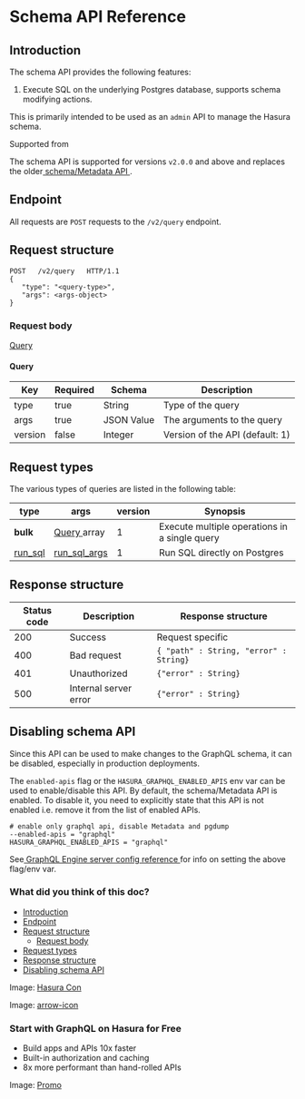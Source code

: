 # Schema API Reference

## Introduction​

The schema API provides the following features:

1. Execute SQL on the underlying Postgres database, supports schema
modifying actions.


This is primarily intended to be used as an `admin` API to manage the
Hasura schema.

Supported from

The schema API is supported for versions `v2.0.0` and above and replaces
the older[ schema/Metadata API ](https://hasura.io/docs/latest/api-reference/schema-metadata-api/index/).

## Endpoint​

All requests are `POST` requests to the `/v2/query` endpoint.

## Request structure​

```
POST   /v2/query   HTTP/1.1
{
   "type": "<query-type>",
   "args": <args-object>
}
```

### Request body​

[ Query ](https://hasura.io/docs/latest/api-reference/schema-api/index/#schema-query)

#### Query​

| Key | Required | Schema | Description |
|---|---|---|---|
| type | true | String | Type of the query |
| args | true | JSON Value | The arguments to the query |
| version | false | Integer | Version of the API (default: 1) |


## Request types​

The various types of queries are listed in the following table:

| type | args | version | Synopsis |
|---|---|---|---|
|  **bulk**  | [ Query ](https://hasura.io/docs/latest/api-reference/schema-api/index/#schema-query)array | 1 | Execute multiple operations in a single query |
| [ run_sql ](https://hasura.io/docs/latest/api-reference/schema-api/run-sql/#schema-run-sql) | [ run_sql_args ](https://hasura.io/docs/latest/api-reference/schema-api/run-sql/#schema-run-sql-syntax) | 1 | Run SQL directly on Postgres |


## Response structure​

| Status code | Description | Response structure |
|---|---|---|
| 200 | Success | Request specific |
| 400 | Bad request |  `{ "path" : String, "error" : String}`  |
| 401 | Unauthorized |  `{"error" : String}`  |
| 500 | Internal server error |  `{"error" : String}`  |


## Disabling schema API​

Since this API can be used to make changes to the GraphQL schema, it can
be disabled, especially in production deployments.

The `enabled-apis` flag or the `HASURA_GRAPHQL_ENABLED_APIS` env var can
be used to enable/disable this API. By default, the schema/Metadata API
is enabled. To disable it, you need to explicitly state that this API is
not enabled i.e. remove it from the list of enabled APIs.

```
# enable only graphql api, disable Metadata and pgdump
--enabled-apis = "graphql"
HASURA_GRAPHQL_ENABLED_APIS = "graphql"
```

See[ GraphQL Engine server config reference ](https://hasura.io/docs/latest/deployment/graphql-engine-flags/reference/)for info on setting the above flag/env var.

### What did you think of this doc?

- [ Introduction ](https://hasura.io/docs/latest/api-reference/schema-api/index/#introduction)
- [ Endpoint ](https://hasura.io/docs/latest/api-reference/schema-api/index/#endpoint)
- [ Request structure ](https://hasura.io/docs/latest/api-reference/schema-api/index/#request-structure)
    - [ Request body ](https://hasura.io/docs/latest/api-reference/schema-api/index/#request-body)
- [ Request types ](https://hasura.io/docs/latest/api-reference/schema-api/index/#request-types)
- [ Response structure ](https://hasura.io/docs/latest/api-reference/schema-api/index/#response-structure)
- [ Disabling schema API ](https://hasura.io/docs/latest/api-reference/schema-api/index/#disabling-schema-api)


Image: [ Hasura Con ](https://res.cloudinary.com/dh8fp23nd/image/upload/v1686154570/hasura-con-2023/has-con-light-date_r2a2ud.png)

Image: [ arrow-icon ](https://res.cloudinary.com/dh8fp23nd/image/upload/v1683723549/main-web/chevron-right_ldbi7d.png)

### Start with GraphQL on Hasura for Free

- Build apps and APIs 10x faster
- Built-in authorization and caching
- 8x more performant than hand-rolled APIs


Image: [ Promo ](https://hasura.io/docs/assets/images/hasura-free-ff60e409244e0ea12b5a3045d1a9096b.png)